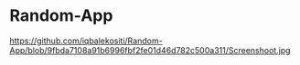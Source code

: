 # Random-App

https://github.com/iqbalekositi/Random-App/blob/9fbda7108a91b6996fbf2fe01d46d782c500a311/Screenshoot.jpg
